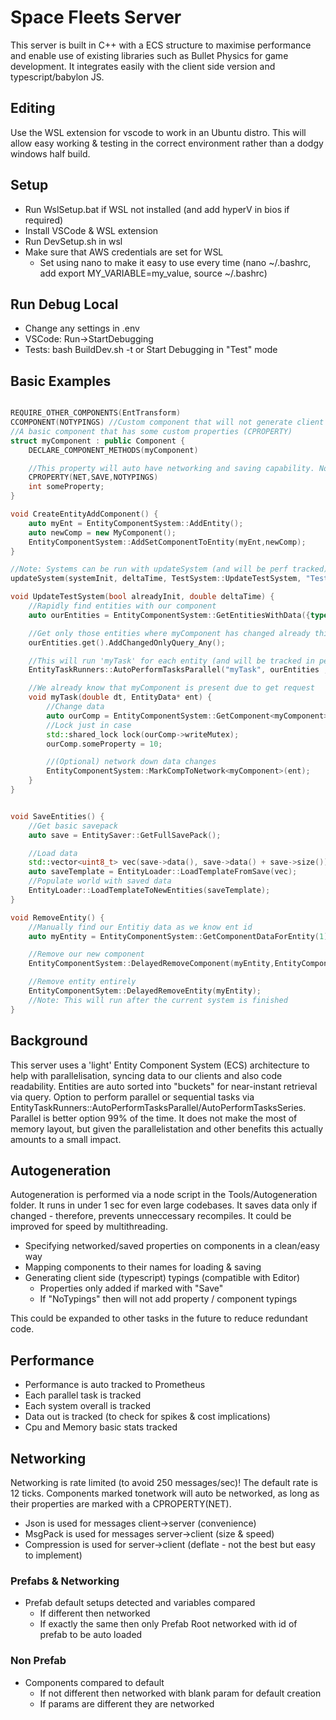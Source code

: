# Space Fleets Server
This server is built in C++ with a ECS structure to maximise performance and enable use of existing libraries such as Bullet Physics for game development. It integrates easily with the client side version and typescript/babylon JS.

## Editing
Use the WSL extension for vscode to work in an Ubuntu distro. This will allow easy working & testing in the correct environment rather than a dodgy windows half build.

## Setup
- Run WslSetup.bat if WSL not installed (and add hyperV in bios if required)
- Install VSCode & WSL extension
- Run DevSetup.sh in wsl
- Make sure that AWS credentials are set for WSL
    - Set using nano to make it easy to use every time (nano ~/.bashrc, add export MY_VARIABLE=my_value, source ~/.bashrc)

## Run Debug Local
- Change any settings in .env
- VSCode: Run->StartDebugging
- Tests: bash BuildDev.sh -t or Start Debugging in "Test" mode

## Basic Examples
``` cpp

REQUIRE_OTHER_COMPONENTS(EntTransform)
CCOMPONENT(NOTYPINGS) //Custom component that will not generate client typings
//A basic component that has some custom properties (CPROPERTY)
struct myComponent : public Component {
    DECLARE_COMPONENT_METHODS(myComponent)

    //This property will auto have networking and saving capability. No typings will be generated for client side.
    CPROPERTY(NET,SAVE,NOTYPINGS)
    int someProperty;
}

void CreateEntityAddComponent() {
    auto myEnt = EntityComponentSystem::AddEntity();
    auto newComp = new MyComponent();
    EntityComponentSystem::AddSetComponentToEntity(myEnt,newComp);
}

//Note: Systems can be run with updateSystem (and will be perf tracked)
updateSystem(systemInit, deltaTime, TestSystem::UpdateTestSystem, "TestMain");

void UpdateTestSystem(bool alreadyInit, double deltaTime) {
    //Rapidly find entities with our component
    auto ourEntities = EntityComponentSystem::GetEntitiesWithData({typeid(myComponent)}, {});

    //Get only those entities where myComponent has changed already this frame
    ourEntities.get().AddChangedOnlyQuery_Any();

    //This will run 'myTask' for each entity (and will be tracked in perf)
    EntityTaskRunners::AutoPerformTasksParallel("myTask", ourEntities , myTask, deltaTime);

    //We already know that myComponent is present due to get request
    void myTask(double dt, EntityData* ent) {
        //Change data
        auto ourComp = EntityComponentSystem::GetComponent<myComponent>(ent);
        //Lock just in case 
        std::shared_lock lock(ourComp->writeMutex);
        ourComp.someProperty = 10;

        //(Optional) network down data changes
        EntityComponentSystem::MarkCompToNetwork<myComponent>(ent);
    }
}


void SaveEntities() {
    //Get basic savepack
    auto save = EntitySaver::GetFullSavePack();

    //Load data
    std::vector<uint8_t> vec(save->data(), save->data() + save->size());
    auto saveTemplate = EntityLoader::LoadTemplateFromSave(vec);
    //Populate world with saved data
    EntityLoader::LoadTemplateToNewEntities(saveTemplate);
}

void RemoveEntity() {
    //Manually find our Entitiy data as we know ent id
    auto myEntity = EntityComponentSystem::GetComponentDataForEntity(1);

    //Remove our new component
    EntityComponentSystem::DelayedRemoveComponent(myEntity,EntityComponentSystem::GetComponent<myComponent>(myEntity));

    //Remove entity entirely
    EntityComponentSytem::DelayedRemoveEntity(myEntity);
    //Note: This will run after the current system is finished
}

```


## Background
This server uses a 'light' Entity Component System (ECS) architecture to help with parallelisation, syncing data to our clients and also code readability. Entities are auto sorted into "buckets" for near-instant retrieval via query. Option to perform parallel or sequential tasks via EntityTaskRunners::AutoPerformTasksParallel/AutoPerformTasksSeries. Parallel is better option 99% of the time. It does not make the most of memory layout, but given the parallelistation and other benefits this actually amounts to a small impact.

## Autogeneration
Autogeneration is performed via a node script in the Tools/Autogeneration folder. It runs in under 1 sec for even large codebases. It saves data only if changed - therefore, prevents unneccessary recompiles. It could be improved for speed by multithreading.

- Specifying networked/saved properties on components in a clean/easy way
- Mapping components to their names for loading & saving
- Generating client side (typescript) typings (compatible with Editor)
    - Properties only added if marked with "Save"
    - If "NoTypings" then will not add property / component typings

This could be expanded to other tasks in the future to reduce redundant code.

## Performance
- Performance is auto tracked to Prometheus
- Each parallel task is tracked
- Each system overall is tracked
- Data out is tracked (to check for spikes & cost implications)
- Cpu and Memory basic stats tracked

## Networking
Networking is rate limited (to avoid 250 messages/sec)! The default rate is 12 ticks. Components marked tonetwork will auto be networked, as long as their properties are marked with a CPROPERTY(NET).

- Json is used for messages client->server (convenience)
- MsgPack is used for messages server->client (size & speed)
- Compression is used for server->client (deflate - not the best but easy to implement)

### Prefabs & Networking
- Prefab default setups detected and variables compared
    - If different then networked
    - If exactly the same then only Prefab Root networked with id of prefab to be auto loaded

### Non Prefab
- Components compared to default
    - If not different then networked with blank param for default creation
    - If params are different they are networked
